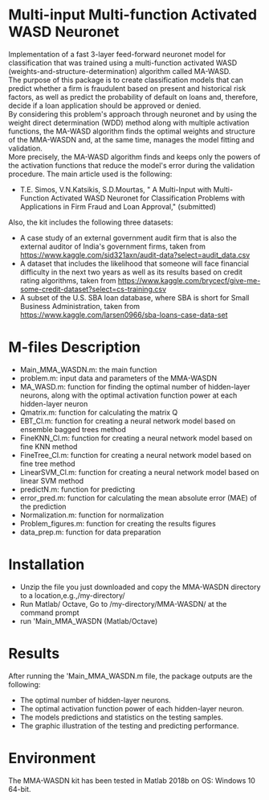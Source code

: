 # Multi-input Multi-function Activated WASD Neuronet
Implementation of a fast 3-layer feed-forward neuronet model for classification that was trained using a multi-function activated WASD (weights-and-structure-determination) algorithm called MA-WASD.\
The purpose of this package is to create classification models that can predict whether a firm is fraudulent based on present and historical risk factors, as well as predict the probability of default on loans and, therefore, decide if a loan application should be approved or denied.\
By considering this problem's approach through neuronet and by using the weight direct determination (WDD) method along with multiple activation functions, the MA-WASD algorithm finds the optimal weights and structure of the MMA-WASDN and, at the same time, manages the model fitting and validation.\
More precisely, the MA-WASD algorithm finds and keeps only the powers of the activation functions that reduce the model's error during the validation procedure.
The main article used is the following:
*	T.E. Simos, V.N.Katsikis, S.D.Mourtas, " A Multi-Input with Multi-Function Activated WASD Neuronet for Classification Problems with Applications in Firm Fraud and Loan Approval," (submitted)

Also, the kit includes the following three datasets:
*	Α case study of an external government audit firm that is also the external auditor of India's government firms, taken from https://www.kaggle.com/sid321axn/audit-data?select=audit_data.csv 
*	Α dataset that includes the likelihood that someone will face financial difficulty in the next two years as well as its results based on credit rating algorithms, taken from https://www.kaggle.com/brycecf/give-me-some-credit-dataset?select=cs-training.csv 
*	Α subset of the U.S. SBA loan database, where SBA is short for Small Business Administration, taken from https://www.kaggle.com/larsen0966/sba-loans-case-data-set 

# M-files Description
*	Main_MMA_WASDN.m: the main function
*	problem.m: input data and parameters of the MMA-WASDN
*	MA_WASD.m: function for finding the optimal number of hidden-layer neurons, along with the optimal activation function power at each hidden-layer neuron
*	Qmatrix.m: function for calculating the matrix Q
*	EBT_Cl.m: function for creating a neural network model based on ensemble bagged trees method
*	FineKNN_Cl.m: function for creating a neural network model based on fine KNN method
*	FineTree_Cl.m: function for creating a neural network model based on fine tree method
*	LinearSVM_Cl.m: function for creating a neural network model based on linear SVM method
*	predictN.m: function for predicting
*	error_pred.m: function for calculating the mean absolute error (MAE) of the prediction
*	Normalization.m: function for normalization
*	Problem_figures.m: function for creating the results figures
*	data_prep.m: function for data preparation

# Installation
*	Unzip the file you just downloaded and copy the MMA-WASDN directory to a location,e.g.,/my-directory/
*	Run Matlab/ Octave, Go to /my-directory/MMA-WASDN/ at the command prompt
*	run 'Main_MMA_WASDN (Matlab/Octave)

# Results
After running the 'Main_MMA_WASDN.m file, the package outputs are the following:
*	The optimal number of hidden-layer neurons.
*	The optimal activation function power of each hidden-layer neuron.
*	The models predictions and statistics on the testing samples.
*	The graphic illustration of the testing and predicting performance.

# Environment
The MMA-WASDN kit has been tested in Matlab 2018b on OS: Windows 10 64-bit.
